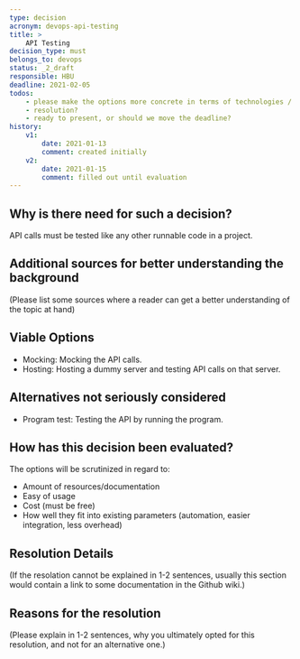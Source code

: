 ```yaml
---
type: decision
acronym: devops-api-testing
title: >
    API Testing
decision_type: must
belongs_to: devops
status: _2_draft
responsible: HBU
deadline: 2021-02-05
todos: 
    - please make the options more concrete in terms of technologies / tools used
    - resolution?
    - ready to present, or should we move the deadline?
history:
    v1:
        date: 2021-01-13
        comment: created initially
    v2:
        date: 2021-01-15
        comment: filled out until evaluation
---
```


## Why is there need for such a decision?

API calls must be tested like any other runnable code in a project.

## Additional sources for better understanding the background

(Please list some sources where a reader can get a better understanding of the topic at hand)

## Viable Options

- Mocking: Mocking the API calls.
- Hosting: Hosting a dummy server and testing API calls on that server.

## Alternatives not seriously considered

- Program test: Testing the API by running the program.

## How has this decision been evaluated?

The options will be scrutinized in regard to:
- Amount of resources/documentation
- Easy of usage
- Cost (must be free)
- How well they fit into existing parameters (automation, easier integration, less overhead)

 
## Resolution Details



(If the resolation cannot be explained in 1-2 sentences, usually this section would contain a link to some
documentation in the Github wiki.)

## Reasons for the resolution



(Please explain in 1-2 sentences, why you ultimately opted for this resolution, and not for an alternative one.)

